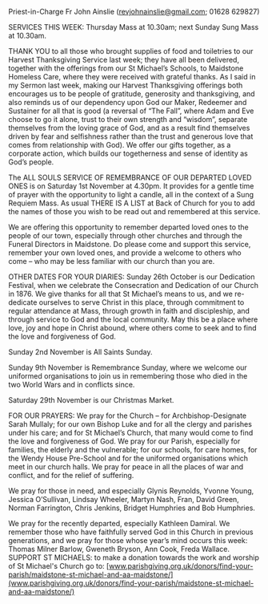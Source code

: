 
Priest-in-Charge Fr John Ainslie ([revjohnainslie@gmail.com](mailto:revjohnainslie@gmail.com); 01628 629827)

SERVICES THIS WEEK: Thursday Mass at 10.30am; next Sunday Sung Mass at 10.30am.

THANK YOU to all those who brought supplies of food and toiletries to our Harvest Thanksgiving Service last week;
they have all been delivered, together with the offerings from our St Michael’s Schools, to Maidstone Homeless Care,
where they were received with grateful thanks. As I said in my Sermon last week, making our Harvest Thanksgiving
offerings both encourages us to be people of gratitude, generosity and thanksgiving, and also reminds us of our
dependency upon God our Maker, Redeemer and Sustainer for all that is good (a reversal of “The Fall”, where Adam
and Eve choose to go it alone, trust to their own strength and “wisdom”, separate themselves from the loving grace of
God, and as a result find themselves driven by fear and selfishness rather than the trust and generous love that comes
from relationship with God). We offer our gifts together, as a corporate action, which builds our togetherness and
sense of identity as God’s people.

The ALL SOULS SERVICE OF REMEMBRANCE OF OUR DEPARTED LOVED ONES is on Saturday 1st
November at 4.30pm. It provides for a gentle time of prayer with the opportunity to light a candle, all in the context
of a Sung Requiem Mass. As usual THERE IS A LIST at Back of Church for you to add the names of those you wish
to be read out and remembered at this service.

We are offering this opportunity to remember departed loved ones to the people of our town, especially through other
churches and through the Funeral Directors in Maidstone. Do please come and support this service, remember your
own loved ones, and provide a welcome to others who come – who may be less familiar with our church than you are.

OTHER DATES FOR YOUR DIARIES:
Sunday 26th October is our Dedication Festival, when we celebrate the Consecration and Dedication of our Church
in 1876. We give thanks for all that St Michael’s means to us, and we re-dedicate ourselves to serve Christ in this
place, through commitment to regular attendance at Mass, through growth in faith and discipleship, and through
service to God and the local community. May this be a place where love, joy and hope in Christ abound, where others
come to seek and to find the love and forgiveness of God.

Sunday 2nd November is All Saints Sunday.

Sunday 9th November is Remembrance Sunday, where we welcome our uniformed organisations to join us in
remembering those who died in the two World Wars and in conflicts since.

Saturday 29th November is our Christmas Market.

FOR OUR PRAYERS: We pray for the Church – for Archbishop-Designate Sarah Mullaly; for our own Bishop
Luke and for all the clergy and parishes under his care; and for St Michael’s Church, that many would come to find the
love and forgiveness of God. We pray for our Parish, especially for families, the elderly and the vulnerable; for our
schools, for care homes, for the Wendy House Pre-School and for the uniformed organisations which meet in our
church halls. We pray for peace in all the places of war and conflict, and for the relief of suffering.

We pray for those in need, and especially Glynis Reynolds, Yvonne Young, Jessica O’Sullivan, Lindsay Wheeler,
Martyn Nash, Fran, David Green, Norman Farrington, Chris Jenkins, Bridget Humphries and Bob Humphries.

We pray for the recently departed, especially Kathleen Damiral. We remember those who have faithfully served
God in this Church in previous generations, and we pray for those whose year’s mind occurs this week: Thomas
Milner Barlow, Gweneth Bryson, Ann Cook, Freda Wallace.
SUPPORT ST MICHAELS: to make a donation towards the work and worship of St Michael's Church go to:
[www.parishgiving.org.uk/donors/find-your-parish/maidstone-st-michael-and-aa-maidstone/](www.parishgiving.org.uk/donors/find-your-parish/maidstone-st-michael-and-aa-maidstone/)
